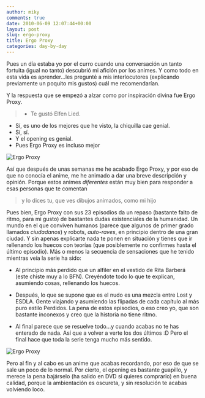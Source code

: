 ```yaml
---
author: miky
comments: true
date: 2010-06-09 12:07:44+00:00
layout: post
slug: ergo-proxy
title: Ergo Proxy
categories: day-by-day
---
```


Pues un día estaba yo por el curro cuando una conversación un tanto fortuita (igual no tanto) descubrió mi afición por los animes. Y como todo en esta vida es aprender...les pregunté a mis interlocutores (explicando previamente un poquito mis gustos) cuál me recomendarían.

Y la respuesta que se empezó a alzar como por inspiración divina fue Ergo Proxy.


> - Te gustó Elfen Lied.
- Sí, es uno de los mejores que he visto, la chiquilla cae genial.
- Sí, sí.
- Y el opening es genial.
- Pues Ergo Proxy es incluso mejor


![Ergo Proxy](http://www.machuca.biz/wp-content/uploads/2008/02/ergo02ti11.jpg)  

Así que después de unas semanas me he acabado Ergo Proxy, y por eso de que no conocía el anime, me he animado a dar una breve descripción y opinión. Porque estos animes _diferentes_ están muy bien para responder a esas personas que te comentan 



> y lo dices tu, que ves dibujos animados, como mi hijo



Pues bien, Ergo Proxy con sus 23 episodios da un repaso (bastante falto de ritmo, para mi gusto) de bastantes dudas existenciales de la humanidad. Un mundo en el que conviven humanos (parece que algunos de primer grado llamados _ciudadanos_) y robots, _auto-raves_, en principio dentro de una gran ciudad. Y sin apenas explicarte nada te ponen en situación y tienes que ir rellenando los huecos con teorías (que posiblemente no confirmes hasta el último episodio). Más o menos la secuencia de sensaciones que he tenido mientras veía la serie ha sido:


  * Al principio más perdido que un alfiler en el vestido de Rita Barberá (este chiste muy a lo BFN). Creyéndote todo lo que te explican, asumiendo cosas, rellenando los huecos.


  * Después, lo que se supone que es el nudo es una mezcla entre Lost y ESDLA. Gente viajando y asumiendo las flipadas de cada capítulo al más puro estilo Perdidos. La pena de estos episodios, o eso creo yo, que son bastante inconexos y creo que la historia no tiene ritmo.


  * Al final parece que se resuelve todo...y cuando acabas no te has enterado de nada. Así que a volver a verte los dos últimos :D Pero el final hace que toda la serie tenga mucho más sentido.

![Ergo Proxy](http://garbledzombie.files.wordpress.com/2007/06/16m7m2t.jpg)  


Pero al fin y al cabo es un anime que acabas recordando, por eso de que se sale un poco de lo normal. Por cierto, el opening es bastante guapillo, y merece la pena bajárselo (ha salido en DVD si quieres comprarlo) en buena calidad, porque la ambientación es oscureta, y sin resolución te acabas volviendo loco.
